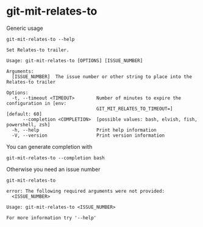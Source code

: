 # git-mit-relates-to

Generic usage

``` shell,script(expected_exit_code=0)
git-mit-relates-to --help
```

``` shell,verify(stream=stdout)
Set Relates-to trailer.

Usage: git-mit-relates-to [OPTIONS] [ISSUE_NUMBER]

Arguments:
  [ISSUE_NUMBER]  The issue number or other string to place into the Relates-to trailer

Options:
  -t, --timeout <TIMEOUT>        Number of minutes to expire the configuration in [env:
                                 GIT_MIT_RELATES_TO_TIMEOUT=] [default: 60]
      --completion <COMPLETION>  [possible values: bash, elvish, fish, powershell, zsh]
  -h, --help                     Print help information
  -V, --version                  Print version information
```

You can generate completion with

``` shell,script(expected_exit_code=0)
git-mit-relates-to --completion bash
```

Otherwise you need an issue number

``` shell,script(expected_exit_code=2)
git-mit-relates-to
```

``` shell,verify(stream=stderr)
error: The following required arguments were not provided:
  <ISSUE_NUMBER>

Usage: git-mit-relates-to <ISSUE_NUMBER>

For more information try '--help'
```
